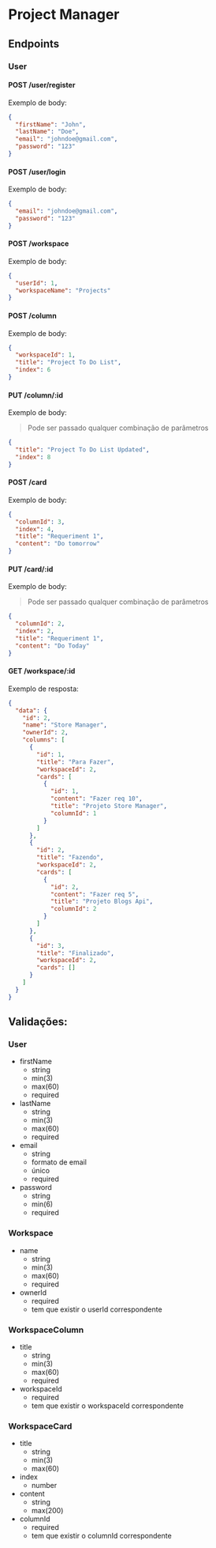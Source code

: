 # Project Manager

## Endpoints

### User

#### POST /user/register

Exemplo de body:

```json
{
  "firstName": "John",
  "lastName": "Doe",
  "email": "johndoe@gmail.com",
  "password": "123"
}
```

#### POST /user/login

Exemplo de body:

```json
{
  "email": "johndoe@gmail.com",
  "password": "123"
}
```

#### POST /workspace

Exemplo de body:

```json
{
  "userId": 1,
  "workspaceName": "Projects"
}
```

#### POST /column

Exemplo de body:

```json
{
  "workspaceId": 1,
  "title": "Project To Do List",
  "index": 6
}
```

#### PUT /column/:id

Exemplo de body:

> Pode ser passado qualquer combinação de parâmetros

```json
{
  "title": "Project To Do List Updated",
  "index": 8
}
```

#### POST /card

Exemplo de body:

```json
{
  "columnId": 3,
  "index": 4,
  "title": "Requeriment 1",
  "content": "Do tomorrow"
}
```

#### PUT /card/:id

Exemplo de body:

> Pode ser passado qualquer combinação de parâmetros

```json
{
  "columnId": 2,
  "index": 2,
  "title": "Requeriment 1",
  "content": "Do Today"
}
```

#### GET /workspace/:id

Exemplo de resposta:

```json
{
  "data": {
    "id": 2,
    "name": "Store Manager",
    "ownerId": 2,
    "columns": [
      {
        "id": 1,
        "title": "Para Fazer",
        "workspaceId": 2,
        "cards": [
          {
            "id": 1,
            "content": "Fazer req 10",
            "title": "Projeto Store Manager",
            "columnId": 1
          }
        ]
      },
      {
        "id": 2,
        "title": "Fazendo",
        "workspaceId": 2,
        "cards": [
          {
            "id": 2,
            "content": "Fazer req 5",
            "title": "Projeto Blogs Api",
            "columnId": 2
          }
        ]
      },
      {
        "id": 3,
        "title": "Finalizado",
        "workspaceId": 2,
        "cards": []
      }
    ]
  }
}
```

## Validações:

### User

- firstName
  - string
  - min(3)
  - max(60)
  - required
- lastName
  - string
  - min(3)
  - max(60)
  - required
- email
  - string
  - formato de email
  - único
  - required
- password
  - string
  - min(6)
  - required

### Workspace

- name
  - string
  - min(3)
  - max(60)
  - required
- ownerId
  - required
  - tem que existir o userId correspondente

### WorkspaceColumn

- title
  - string
  - min(3)
  - max(60)
  - required
- workspaceId
  - required
  - tem que existir o workspaceId correspondente

### WorkspaceCard

- title
  - string
  - min(3)
  - max(60)
- index
  - number
- content
  - string
  - max(200)
- columnId
  - required
  - tem que existir o columnId correspondente
